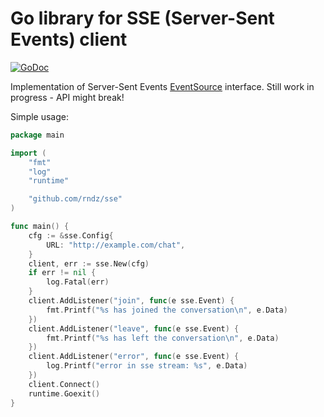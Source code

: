 # Go library for SSE (Server-Sent Events) client

[![GoDoc](https://godoc.org/github.com/rndz/sse?status.svg)](http://godoc.org/github.com/rndz/sse)

Implementation of Server-Sent Events [EventSource][eventsource] interface.
Still work in progress - API might break!

Simple usage:
```go
package main

import (
	"fmt"
	"log"
	"runtime"

	"github.com/rndz/sse"
)

func main() {
	cfg := &sse.Config{
		URL: "http://example.com/chat",
	}
	client, err := sse.New(cfg)
	if err != nil {
		log.Fatal(err)
	}
	client.AddListener("join", func(e sse.Event) {
		fmt.Printf("%s has joined the conversation\n", e.Data)
	})
	client.AddListener("leave", func(e sse.Event) {
		fmt.Printf("%s has left the conversation\n", e.Data)
	})
	client.AddListener("error", func(e sse.Event) {
		log.Printf("error in sse stream: %s", e.Data)
	})
	client.Connect()
	runtime.Goexit()
}
```

[eventsource]: https://www.w3.org/TR/eventsource/
